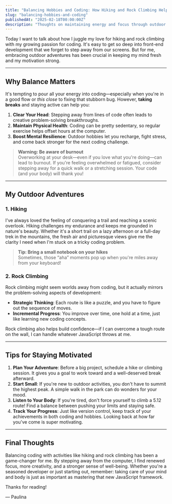 ```yaml
---
title: "Balancing Hobbies and Coding: How Hiking and Rock Climbing Help Me Stay Motivated"
slug: "balancing-hobbies-and-coding"
publishedAt: "2025-02-18T00:00:00Z"
description: "Thoughts on maintaining energy and focus through outdoor activities and exercise."
---
```



Today I want to talk about how I juggle my love for hiking and rock climbing with my growing passion for coding. It's easy to get so deep into front-end development that we forget to step away from our screens. But for me, embracing outdoor adventures has been crucial in keeping my mind fresh and my motivation strong.

---

## Why Balance Matters

It's tempting to pour all your energy into coding—especially when you're in a good flow or *this close* to fixing that stubborn bug. However, **taking breaks** and staying active can help you:

1. **Clear Your Head**: Stepping away from lines of code often leads to creative problem-solving breakthroughs.
2. **Maintain Physical Health**: Coding can be pretty sedentary, so regular exercise helps offset hours at the computer.
3. **Boost Mental Resilience**: Outdoor hobbies let you recharge, fight stress, and come back stronger for the next coding challenge.

> **Warning: Be aware of burnout**  
> Overworking at your desk—even if you love what you're doing—can lead to burnout. If you're feeling overwhelmed or fatigued, consider stepping away for a quick walk or a stretching session. Your code (and your body) will thank you!

---

## My Outdoor Adventures

### 1. Hiking

I've always loved the feeling of conquering a trail and reaching a scenic overlook. Hiking challenges my endurance and keeps me grounded in nature's beauty. Whether it's a short trail on a lazy afternoon or a full-day trek in the mountains, the fresh air and picturesque views give me the clarity I need when I'm stuck on a tricky coding problem.

> **Tip: Bring a small notebook on your hikes**  
> Sometimes, those “aha” moments pop up when you're miles away from your keyboard!

### 2. Rock Climbing

Rock climbing might seem worlds away from coding, but it actually mirrors the problem-solving aspects of development:

- **Strategic Thinking**: Each route is like a puzzle, and you have to figure out the sequence of moves.
- **Incremental Progress**: You improve over time, one hold at a time, just like learning new coding concepts.

Rock climbing also helps build confidence—if I can overcome a tough route on the wall, I can handle whatever JavaScript throws at me.

---

## Tips for Staying Motivated

1. **Plan Your Adventure**: Before a big project, schedule a hike or climbing session. It gives you a goal to work toward and a well-deserved break afterward.
2. **Start Small**: If you're new to outdoor activities, you don't have to summit the highest peak. A simple walk in the park can do wonders for your mood.
3. **Listen to Your Body**: If you're tired, don't force yourself to climb a 5.12 route! Find a balance between pushing your limits and staying safe.
4. **Track Your Progress**: Just like version control, keep track of your achievements in both coding and hobbies. Looking back at how far you've come is super motivating.

---

## Final Thoughts

Balancing coding with activities like hiking and rock climbing has been a game-changer for me. By stepping away from the computer, I find renewed focus, more creativity, and a stronger sense of well-being. Whether you're a seasoned developer or just starting out, remember: taking care of your mind and body is just as important as mastering that new JavaScript framework.

Thanks for reading!

— Paulina